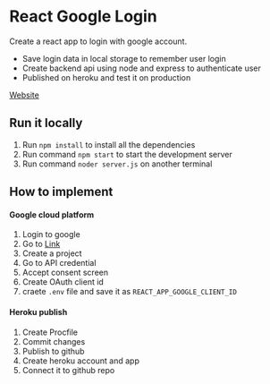# React Google Login
Create a react app to login with google account. 
 - Save login data in local storage to remember user login
 - Create backend api using node and express to authenticate user
 - Published on heroku and test it on production

[Website]("https://react-google-login-ekam.herokuapp.com")

## Run it locally
1. Run `npm install` to install all the dependencies
2. Run command `npm start` to start the development server
3. Run command `noder server.js` on another terminal

## How to implement

#### Google cloud platform
1. Login to google
2. Go to [Link]("https://console.cloud.google.com")
3. Create a project
4. Go to API credential 
5. Accept consent screen
6. Create OAuth client id
7. craete `.env` file and save it as `REACT_APP_GOOGLE_CLIENT_ID`

#### Heroku publish
1. Create Procfile
2. Commit changes
3. Publish to github
4. Create heroku account and app
5. Connect it to github repo

